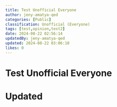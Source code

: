 ```yaml
---
title: Test Unofficial Everyone
author: jeny-amatya-qed
categories: [Public]
classification: Unofficial (Everyone)
tags: [test,opinion,test2]
date: 2024-08-22 02:56:14 
updatedBy: jeny-amatya-qed
updated: 2024-08-22 03:06:10 
likes: 0
---
```


# Test Unofficial Everyone
# Updated